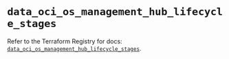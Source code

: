# `data_oci_os_management_hub_lifecycle_stages`

Refer to the Terraform Registry for docs: [`data_oci_os_management_hub_lifecycle_stages`](https://registry.terraform.io/providers/oracle/oci/6.18.0/docs/data-sources/os_management_hub_lifecycle_stages).
